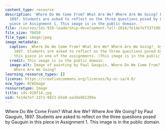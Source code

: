 ```yaml
---
content_type: resource
description: 'Where Do We Come From? What Are We? Where Are We Going? by Paul Gauguin,
  1897. Students are asked to reflect on the three questions posed by Gauguin in this
  piece in Assignment 1. This image is in the public domain. '
file: /courses/ids-910-leadership-development-fall-2014/fe14e7ef33719033b5e8ea3de861209a_ids-910f14.jpg
file_size: 70450
file_type: image/jpeg
image_metadata:
  caption: _Where Do We Come From? What Are We? Where Are We Going?_ by Paul Gauguin,
    1897. Students are asked to reflect on the three questions posed by Gauguin in
    this piece in one of the assignments. (This image is in the public domain.)
  credit: This image is in the public domain.
  image-alt: Image of painting by Paul Gauguin, Where Do We Come From? What Are We?
    Where Are We Going?
learning_resource_types: []
license: https://creativecommons.org/licenses/by-nc-sa/4.0/
ocw_type: OCWImage
resourcetype: Image
title: ids-910f14.jpg
uid: fe14e7ef-3371-9033-b5e8-ea3de861209a
---
```

Where Do We Come From? What Are We? Where Are We Going? by Paul Gauguin, 1897. Students are asked to reflect on the three questions posed by Gauguin in this piece in Assignment 1. This image is in the public domain. 